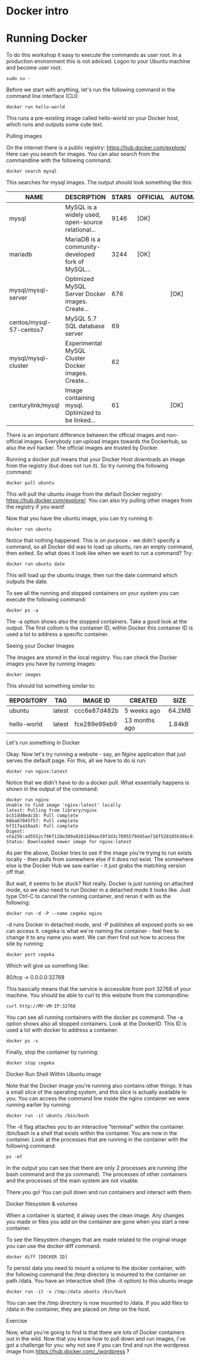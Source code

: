 # Docker intro 

# Running Docker 

To do this workshop it easy to execute the commands as user root. In a production environment this is not adviced. Logon to your Ubuntu machine and become user root. 
```
sudo su - 
```
Before we start with anything, let's run the following command in the command line interface (CLI): 
```
docker run hello-world 
```
This runs a pre-existing image called hello-world on your Docker host, which runs and outputs some cute text. 

Pulling images 

On the internet there is a public registry: https://hub.docker.com/explore/ Here can you search for images. You can also search from the commandline with the following command: 
```
docker search mysql 
```
This searches for mysql images. The output should look something like this:

| NAME                        | DESCRIPTION                                         | STARS | OFFICIAL | AUTOMATED |
|-----------------------------|-----------------------------------------------------|-------|----------|-----------|
| mysql                       | MySQL is a widely used, open-source relational...   | 9146  | [OK]     |           |
| mariadb                     | MariaDB is a community-developed fork of MySQL...   | 3244  | [OK]     |           |
| mysql/mysql-server          | Optimized MySQL Server Docker images. Create...     | 676   |          | [OK]      |
| centos/mysql-57-centos7     | MySQL 5.7 SQL database server                       | 69    |          |           |
| mysql/mysql-cluster         | Experimental MySQL Cluster Docker images. Create... | 62    |          |           |
| centurylink/mysql           | Image containing mysql. Optimized to be linked...   | 61    |          | [OK]      |

There is an important difference between the official images and non-official images. Everybody can upload images towards the Dockerhub, so also the evil hacker. The official images are trusted by Docker. 

Running a docker pull means that your Docker Host downloads an image from the registry (but does not run it). So try running the following command: 
```
docker pull ubuntu 
```
This will pull the ubuntu image from the default Docker registry: https://hub.docker.com/explore/. You can also try pulling other images from the registry if you want! 

Now that you have the ubuntu image, you can try running it: 
```
docker run ubuntu 
```
Notice that nothing happened. This is on purpose - we didn't specify a command, so all Docker did was to load up ubuntu, ran an empty command, then exited. So what does it look like when we want to run a command? Try: 
```
docker run ubuntu date 
```
This will load up the ubuntu image, then run the date command which outputs the date. 

To see all the running and stopped containers on your system you can execute the following command: 
```
docker ps -a 
```
The -a option shows also the stopped containers. Take a good look at the output. The first collom is the container ID, within Docker this container ID is used a lot to address a specific container. 

Seeing your Docker Images 

The images are stored in the local registry. You can check the Docker images you have by running images: 
```
docker images 
```
This should list something similar to: 

| REPOSITORY          | TAG                 | IMAGE ID            | CREATED             | SIZE     |
|---------------------|---------------------|---------------------|---------------------|----------|
| ubuntu              | latest              | ccc6e87d482b        | 5 weeks ago         | 64.2MB   |
| hello-world         | latest              | fce289e99eb9        | 13 months ago       | 1.84kB   |

Let's run something in Docker 

Okay. Now let's try running a website - say, an Nginx application that just serves the default page. For this, all we have to do is run: 
```
docker run nginx:latest 
```
Notice that we didn't have to do a docker pull. What essentially happens is shown in the output of the command: 

```
docker run nginx
Unable to find image 'nginx:latest' locally
latest: Pulling from library/nginx
bc51dd8edc1b: Pull complete
66ba67045f57: Pull complete
bf317aa10aa5: Pull complete
Digest: sha256:ad5552c786f128e389a0263104ae39f3d3c7895579d45ae716f528185b36bc6f
Status: Downloaded newer image for nginx:latest
```

As per the above, Docker tries to see if the image you're trying to run exists locally - then pulls from somewhere else if it does not exist. The somewhere else is the Docker Hub we saw earlier - it just grabs the matching version off that. 

But wait, it seems to be stuck? Not really. Docker is just running on attached mode, so we also need to run Docker in a detached mode it looks like. Just type Ctrl-C to cancel the running container, and rerun it with as the following: 
```
docker run -d -P --name cegeka nginx 
```
-d runs Docker in detached mode, and -P publishes all exposed ports so we can access it. cegeka is what we're naming the container - feel free to change it to any name you want. We can then find out how to access the site by running: 
```
docker port cegeka 
```
Which will give us something like: 

80/tcp -> 0.0.0.0:32768 

This basically means that the service is accessible from port 32768 of your machine. You should be able to curl to this website from the commandline: 
```
curl http://MY-VM-IP:32768 
```
You can see all running containers with the docker ps command. The -a option shows also all stopped containers. Look at the DockerID. This ID is used a lot with docker to address a container. 
```
docker ps -s 
```
Finally, stop the container by running: 
```
docker stop cegeka 
```
Docker Run Shell Within Ubuntu image 

Note that the Docker image you're running also contains other things. It has a small slice of the operating system, and this slice is actually available to you. You can access the command line inside the nginx container we were running earlier by running: 
```
docker run -it ubuntu /bin/bash 
```
The -it flag attaches you to an interactive "terminal" within the container. /bin/bash is a shell that exists within the container. You are now in the container. Look at the processes that are running in the container with the following command: 
```
ps -ef  
```
In the output you can see that there are only 2 processes are running (the bash command and the ps command). The processes of other containers and the processes of the main system are not visable. 

There you go! You can pull down and run containers and interact with them. 

Docker filesystem & volumes 

When a container is started, it alway uses the clean image. Any changes you made or files you add on the container are gone when you start a new container. 

To see the filesystem changes that are made related to the original image you can use the docker diff command. 
```
docker diff [DOCKER ID] 
```
To persist data you need to mount a volume to the docker container, with the following command the /tmp directory is mounted to the container on path /data. You have an interactive shell (the -it option) to this ubuntu image 
```
docker run -it -v /tmp:/data ubuntu /bin/bash 
```
You can see the /tmp directory is now mounted to /data. If you add files to /data in the container, they are placed on /tmp on the host. 

Exercise 

Now, what you're going to find is that there are lots of Docker containers out in the wild. Now that you know how to pull down and run images, I've got a challenge for you: why not see if you can find and run the wordpress image from https://hub.docker.com/_/wordpress ? 
